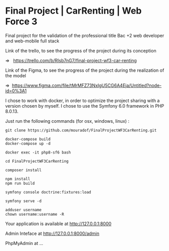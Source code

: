 # Final Project | CarRenting | Web Force 3

Final project for the validation of the professional title Bac +2 web developer and web-mobile full stack 

Link of the trello, to see the progress of the project during its conception 

=> &nbsp;&nbsp;https://trello.com/b/RIsb7nG7/final-project-wf3-car-renting

Link of the Figma, to see the progress of the project during the realization of the model

=>&nbsp;&nbsp;https://www.figma.com/file/tMrMFZ73NxIgU5CG6A4Eja/Untitled?node-id=0%3A1

I chose to work with docker, in order to optimize the project sharing with a version chosen by myself. I chose to use the Symfony 6.0 framework in PHP 8.0.13.

Just run the following commands (for osx, windows, linux) :

```
git clone https://github.com/mouradof/FinalProjectWF3CarRenting.git
```
 
```
docker-compose build
docker-compose up -d
```
```
docker exec -it php8-sf6 bash
```
```
cd FinalProjectWF3CarRenting
```

```
composer install
```

```
npm install
npm run build
```

```
symfony console doctrine:fixtures:load
```

```
symfony serve -d
```

```
adduser username
chown username:username -R
```

Your application is available at http://127.0.0.1:8000

Admin Inteface at http://127.0.0.1:8000/admin

PhpMyAdmin at ...
